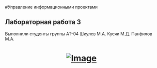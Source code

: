 #Управление информационными проектами
## Лабораторная работа 3 
Выполнили студенты группы АТ-04 Шкулев М.А. Кусяк М.Д. Панфилов М.А.

<a href="https://flutter.dev/">
  <h1 align="center">
    <picture>
      <source media="(prefers-color-scheme: dark)" srcset="https://i.imgur.com/ib9ilwq.jpg">
      <img alt="Image" src="https://i.imgur.com/ib9ilwq.jpg">
    </picture>
  </h1>
</a>
